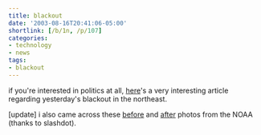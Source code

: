 ```yaml
---
title: blackout
date: '2003-08-16T20:41:06-05:00'
shortlink: [/b/1n, /p/107]
categories:
- technology
- news
tags:
- blackout
---
```

if you're interested in politics at all, [here][]'s a very interesting article regarding yesterday's blackout in the
northeast.

[update] i also came across these [before][] and [after][] photos from the NOAA (thanks to slashdot).

[here]: http://gregpalast.com/printerfriendly.cfm?artid=257
[before]: http://www.noaanews.noaa.gov/nightlights/blackout081403-20hrsbefore-text.jpg
[after]: http://www.noaanews.noaa.gov/nightlights/blackout081503-7hrsafter-text.jpg

